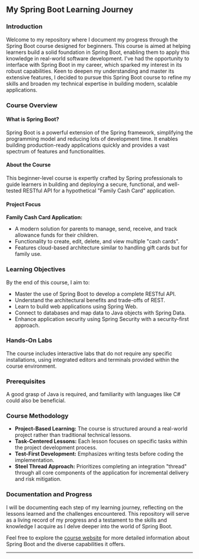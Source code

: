 ## My Spring Boot Learning Journey

### Introduction
Welcome to my repository where I document my progress through the Spring Boot course designed for beginners. This course is aimed at helping learners build a solid foundation in Spring Boot, enabling them to apply this knowledge in real-world software development.
I've had the opportunity to interface with Spring Boot in my career, which sparked my interest in its robust capabilities. Keen to deepen my understanding and master its extensive features, I decided to pursue this Spring Boot course to refine my skills and broaden my technical expertise in building modern, scalable applications.

### Course Overview

#### What is Spring Boot?
Spring Boot is a powerful extension of the Spring framework, simplifying the programming model and reducing lots of development time. It enables building production-ready applications quickly and provides a vast spectrum of features and functionalities.

#### About the Course
This beginner-level course is expertly crafted by Spring professionals to guide learners in building and deploying a secure, functional, and well-tested RESTful API for a hypothetical "Family Cash Card" application.

#### Project Focus
**Family Cash Card Application:**
- A modern solution for parents to manage, send, receive, and track allowance funds for their children.
- Functionality to create, edit, delete, and view multiple "cash cards".
- Features cloud-based architecture similar to handling gift cards but for family use.

### Learning Objectives
By the end of this course, I aim to:
- Master the use of Spring Boot to develop a complete RESTful API.
- Understand the architectural benefits and trade-offs of REST.
- Learn to build web applications using Spring Web.
- Connect to databases and map data to Java objects with Spring Data.
- Enhance application security using Spring Security with a security-first approach.

### Hands-On Labs
The course includes interactive labs that do not require any specific installations, using integrated editors and terminals provided within the course environment.

### Prerequisites
A good grasp of Java is required, and familiarity with languages like C# could also be beneficial.

### Course Methodology
- **Project-Based Learning:** The course is structured around a real-world project rather than traditional technical lessons.
- **Task-Centered Lessons:** Each lesson focuses on specific tasks within the project development process.
- **Test-First Development:** Emphasizes writing tests before coding the implementation.
- **Steel Thread Approach:** Prioritizes completing an integration "thread" through all core components of the application for incremental delivery and risk mitigation.

### Documentation and Progress
I will be documenting each step of my learning journey, reflecting on the lessons learned and the challenges encountered. This repository will serve as a living record of my progress and a testament to the skills and knowledge I acquire as I delve deeper into the world of Spring Boot.

Feel free to explore the [course website](https://spring.io/projects/spring-boot) for more detailed information about Spring Boot and the diverse capabilities it offers.

---

